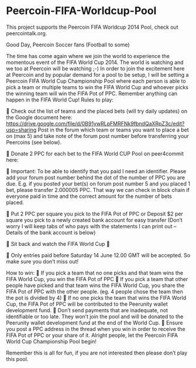 Peercoin-FIFA-Worldcup-Pool
===========================

This project supports the Peercoin FIFA Worldcup 2014 Pool, check out peercointalk.org.

Good Day, Peercoin Soccer fans (Football to some) 

The time has come again where we join the world to experience the momentous event of the FIFA World Cup 2014.
The world is watching and we too at Peercoin will be watching ;-)
In order to join the excitement here at Peercoin and by popular demand for a pool to be setup, I will be setting a Peercoin FIFA World Cup Championship Pool where each person is able to pick a team or multiple teams to win the FIFA World Cup and whoever picks the winning team will win the FIFA Pot of PPC. Remember anything can happen in the FIFA World Cup!
Rules to play:

	Check out the list of teams and the placed bets (will try daily updates) on the Google document here: https://drive.google.com/file/d/0B91ywRLpFMRFNk9fbndQaXRpZ3c/edit?usp=sharing Post in the forum which team or teams you want to place a bet on (max 5) and take note of the forum post number before transferring your Peercoins (see below).

	Donate 2 PPC for each bet to the FIFA World CUP Pool on peer4commit here: <insert link>

	Important: To be able to identify that you paid I need an identifier. Please add your forum post number behind the dot of the number of PPC you are due. E.g. if you posted your bet(s) on forum post number 5 and you placed 1 bet, please transfer 2.000005 PPC. That way we can check in block chain if everyone paid in time and the correct amount for the number of bets placed.

	Put 2 PPC per square you pick to the FIFA Pot of PPC or Deposit $2 per square you pick to a newly created bank account for easy transfer (Don’t worry I will keep tabs of who pays with the statements I can print out – Details of the bank account is below)

	Sit back and watch the FIFA World Cup  

	Only entries paid before Saturday 14 June 12.00 GMT will be accepted. So make sure you don’t miss out! 

How to win:
	If you pick a team that no one picks and that team wins the FIFA World Cup, you win the FIFA Pot of PPC
	If you pick a team that other people have picked and that team wins the FIFA World Cup, you share the FIFA Pot of PPC with the other people. (eg. 4 people chose the team then the pot is divided by 4)
	If no one picks the team that wins the FIFA World Cup, the FIFA Pot of PPC will be contributed to the Peerunity wallet development fund.
	Don’t send payments that are inadequate, not identifiable or too late. They won’t join the pool and will be donated to the Peerunity wallet development fund at the end of the World Cup.
	Ensure you post a PPC address in the thread when you win in order to receive the FIFA Pot of PPC or your share of it.
Alright people, let the Peercoin FIFA World Cup Championship Pool begin!
 
Remember this is all for fun, if you are not interested then please don’t play this pool.
